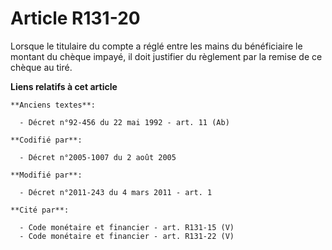 # Article R131-20

Lorsque le titulaire du compte a réglé entre les mains du bénéficiaire le montant du chèque impayé, il doit justifier du
règlement par la remise de ce chèque au tiré.

**Liens relatifs à cet article**

	**Anciens textes**:

	  - Décret n°92-456 du 22 mai 1992 - art. 11 (Ab)

	**Codifié par**:

	  - Décret n°2005-1007 du 2 août 2005

	**Modifié par**:

	  - Décret n°2011-243 du 4 mars 2011 - art. 1

	**Cité par**:

	  - Code monétaire et financier - art. R131-15 (V)
	  - Code monétaire et financier - art. R131-22 (V)
